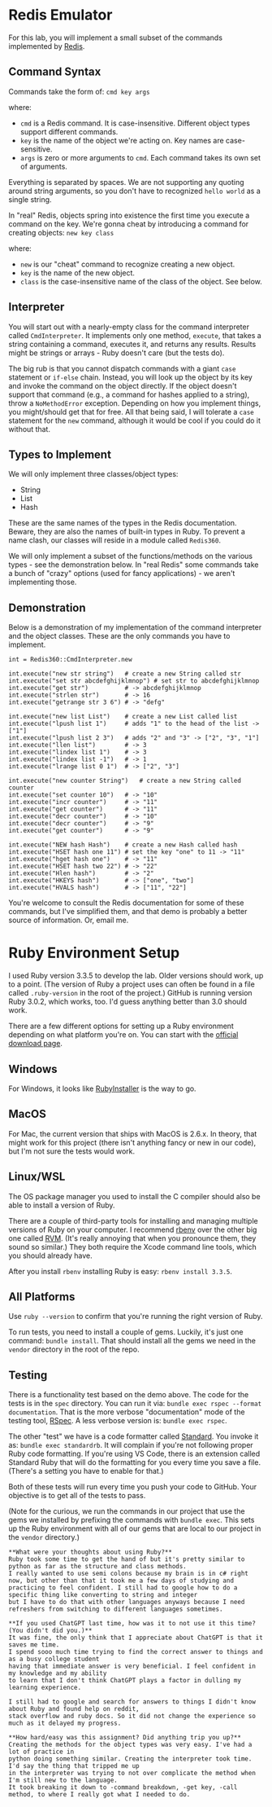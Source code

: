 # Redis Emulator
For this lab, you will implement a small subset of the commands implemented
by [Redis](https://redis.io/docs/latest/commands).

## Command Syntax
Commands take the form of: `cmd key args`

where:
 - `cmd` is a Redis command. It is case-insensitive. Different object types
   support different commands.
 - `key` is the name of the object we're acting on. Key names are
   case-sensitive.
 - `args` is zero or more arguments to `cmd`. Each command takes its own set
   of arguments.

Everything is separated by spaces. We are not supporting any quoting around
string arguments, so you don't have to recognized `hello world` as a single
string.

In "real" Redis, objects spring into existence the first time you execute a
command on the key. We're gonna cheat by introducing a command for creating
objects: `new key class`

where:
 - `new` is our "cheat" command to recognize creating a new object.
 - `key` is the name of the new object.
 - `class` is the case-insensitive name of the class of the object. See
   below.

## Interpreter
You will start out with a nearly-empty class for the command interpreter
called `CmdInterpreter`. It implements only one method, `execute`, that
takes a string containing a command, executes it, and returns any results.
Results might be strings or arrays - Ruby doesn't care (but the tests do).

The big rub is that you cannot dispatch commands with a giant `case`
statement or `if-else` chain. Instead, you will look up the object by its key and invoke
the command on the object directly.
If the object doesn't support that command (e.g., a command for hashes
applied to a string), throw a `NoMethodError` exception. Depending on how
you implement things, you might/should get that for free.
All that being said, I will tolerate a `case` statement for the `new`
command, although it would be cool if you could do it without that.

## Types to Implement

We will only implement three classes/object types:

 - String
 - List
 - Hash

These are the same names of the types in the Redis documentation. Beware,
they are also the names of built-in types in Ruby. To prevent a name clash,
our classes will reside in a module called `Redis360`.

We will only implement a subset of the functions/methods on the various
types - see the demonstration below. In "real Redis" some commands take a
bunch of "crazy" options (used for fancy applications) - we aren't
implementing those.

## Demonstration
Below is a demonstration of my implementation of the command interpreter and
the object classes. These are the only commands you have to implement.

```
int = Redis360::CmdInterpreter.new

int.execute("new str string")   # create a new String called str
int.execute("set str abcdefghijklmnop") # set str to abcdefghijklmnop
int.execute("get str")          # -> abcdefghijklmnop
int.execute("strlen str")       # -> 16
int.execute("getrange str 3 6") # -> "defg"

int.execute("new list List")    # create a new List called list
int.execute("lpush list 1")     # adds "1" to the head of the list -> ["1"]
int.execute("lpush list 2 3")   # adds "2" and "3" -> ["2", "3", "1"]
int.execute("llen list")        # -> 3
int.execute("lindex list 1")    # -> 3
int.execute("lindex list -1")   # -> 1
int.execute("lrange list 0 1")  # -> ["2", "3"]

int.execute("new counter String")   # create a new String called counter
int.execute("set counter 10")   # -> "10"
int.execute("incr counter")     # -> "11"
int.execute("get counter")      # -> "11"
int.execute("decr counter")     # -> "10"
int.execute("decr counter")     # -> "9"
int.execute("get counter")      # -> "9"

int.execute("NEW hash Hash")    # create a new Hash called hash
int.execute("HSET hash one 11") # set the key "one" to 11 -> "11"
int.execute("hget hash one")    # -> "11"
int.execute("HSET hash two 22") # -> "22"
int.execute("Hlen hash")        # -> "2"
int.execute("HKEYS hash")       # -> ["one", "two"]
int.execute("HVALS hash")       # -> ["11", "22"]
```

You're welcome to consult the Redis documentation for some of these
commands, but I've simplified them, and that demo is probably a better
source of information. Or, email me.

# Ruby Environment Setup

I used Ruby version 3.3.5 to develop the lab. Older versions should work, up
to a point. (The version of Ruby a project uses can often be found in a file
called `.ruby-version` in the root of the project.)
GitHub is running version Ruby 3.0.2, which works, too. I'd guess anything
better than 3.0 should work.

There are a few different options for setting up a Ruby environment
depending on what platform you're on. You can start with the
[official download page](https://www.ruby-lang.org/en/downloads/).

## Windows
For Windows, it looks like [RubyInstaller](https://rubyinstaller.org) is the
way to go.

## MacOS
For Mac, the current version that ships with MacOS is 2.6.x. In theory,
that might work for this project (there isn't anything fancy or new in
our code), but I'm not sure the tests would work.

## Linux/WSL
The OS package manager you used to install the C compiler should also be
able to install a version of Ruby.

There are a couple of third-party tools for installing and managing multiple
versions of Ruby on your computer. I recommend
[rbenv](https://github.com/rbenv/rbenv) over the other big one called
[RVM](http://rvm.io). (It's really annoying that when you pronounce them,
they sound so similar.) They both require the Xcode command line tools,
which you should already have.

After you install `rbenv` installing Ruby is easy: `rbenv install 3.3.5`.

## All Platforms

Use `ruby --version` to confirm that you're running the right version of Ruby.

To run tests, you need to install a couple of gems. Luckily, it's just one
command: `bundle install`.  That should install all the gems we need in the
`vendor` directory in the root of the repo.

## Testing
There is a functionality test based on the demo above.
The code for the tests is in the `spec` directory.
You can run it via:
`bundle exec rspec --format documentation`. That is the more verbose
"documentation" mode of the testing tool, [RSpec](http://rspec.info). A less
verbose version is: `bundle exec rspec`.

The other "test" we have is a code formatter called
[Standard](https://github.com/standardrb/standard). You invoke it as:
`bundle exec standardrb`.
It will complain if you're not following proper Ruby code formatting. If
you're using VS Code, there is an extension called Standard Ruby that will
do the formatting for you every time you save a file. (There's a setting you
have to enable for that.)

Both of these tests will run every time you push your code to GitHub. Your
objective is to get all of the tests to pass.

(Note for the curious, we run the commands in our project that use the gems
we installed by prefixing the commands with `bundle exec`. This sets up the
Ruby environment with all of our gems that are local to our project in
the `vendor` directory.)

```
**What were your thoughts about using Ruby?**
Ruby took some time to get the hand of but it's pretty similar to python as far as the structure and class methods. 
I really wanted to use semi colons because my brain is in c# right now, but other than that it took me a few days of studying and 
practicing to feel confident. I still had to google how to do a specific thing like converting to string and integer
but I have to do that with other languages anyways because I need refreshers from switching to different languages sometimes. 

**If you used ChatGPT last time, how was it to not use it this time? (You didn't did you.)**
It was fine, the only think that I appreciate about ChatGPT is that it saves me time. 
I spend sooo much time trying to find the correct answer to things and as a busy college student
having that immediate answer is very beneficial. I feel confident in my knowledge and my ability
to learn that I don't think ChatGPT plays a factor in dulling my learning experience. 

I still had to google and search for answers to things I didn't know about Ruby and found help on reddit, 
stack overflow and ruby docs. So it did not change the experience so much as it delayed my progress. 

**How hard/easy was this assignment? Did anything trip you up?**
Creating the methods for the object types was very easy. I've had a lot of practice in 
python doing something similar. Creating the interpreter took time. I'd say the thing that tripped me up
in the interpreter was trying to not over complicate the method when I'm still new to the language. 
It took breaking it down to -command breakdown, -get key, -call method, to where I really got what I needed to do. 

